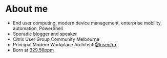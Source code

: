 # About me

* End user computing, modern device management, enterprise mobility, automation, PowerShell
* Sporadic blogger and speaker
* Citrix User Group Community Melbourne
* Principal Modern Workplace Architect [@Insentra](https://github.com/Insentra)
* Born at [329.56ppm](https://datahub.io/core/co2-ppm)
